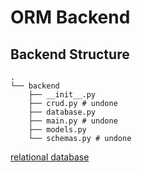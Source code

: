 # ORM Backend
## Backend Structure
```
.
└── backend
    ├── __init__.py
    ├── crud.py # undone
    ├── database.py
    ├── main.py # undone
    ├── models.py
    └── schemas.py # undone
```
[relational database](https://fastapi.tiangolo.com/tutorial/sql-databases/#__tabbed_2_1)